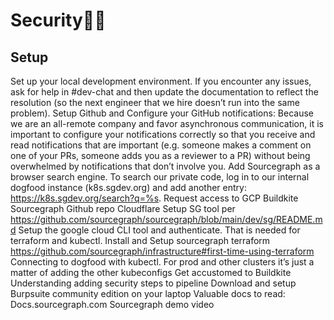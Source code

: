 # Security🧑‍💻

## Setup

Set up your local development environment.
If you encounter any issues, ask for help in #dev-chat and then update the documentation to reflect the resolution (so the next engineer that we hire doesn’t run into the same problem).
Setup Github and Configure your GitHub notifications:
Because we are an all-remote company and favor asynchronous communication, it is important to configure your notifications correctly so that you receive and read notifications that are important (e.g. someone makes a comment on one of your PRs, someone adds you as a reviewer to a PR) without being overwhelmed by notifications that don’t involve you.
Add Sourcegraph as a browser search engine.
To search our private code, log in to our internal dogfood instance (k8s.sgdev.org) and add another entry: https://k8s.sgdev.org/search?q=%s.
Request access to
GCP
Buildkite
Sourcegraph Github repo
Cloudflare
Setup SG tool per https://github.com/sourcegraph/sourcegraph/blob/main/dev/sg/README.md
Setup the google cloud CLI tool and authenticate.
That is needed for terraform and kubectl.
Install and Setup sourcegraph terraform
https://github.com/sourcegraph/infrastructure#first-time-using-terraform
Connecting to dogfood with kubectl.
For prod and other clusters it’s just a matter of adding the other kubeconfigs
Get accustomed to Buildkite
Understanding adding security steps to pipeline
Download and setup Burpsuite community edition on your laptop
Valuable docs to read:
Docs.sourcegraph.com
Sourcegraph demo video
